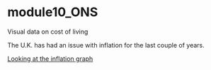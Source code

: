 # module10_ONS
Visual data on cost of living

The U.K. has had an issue with inflation for the last couple of years.

<a href="/pdfs_main/inflation_last_5_years.pdf">

Looking at the inflation graph 
